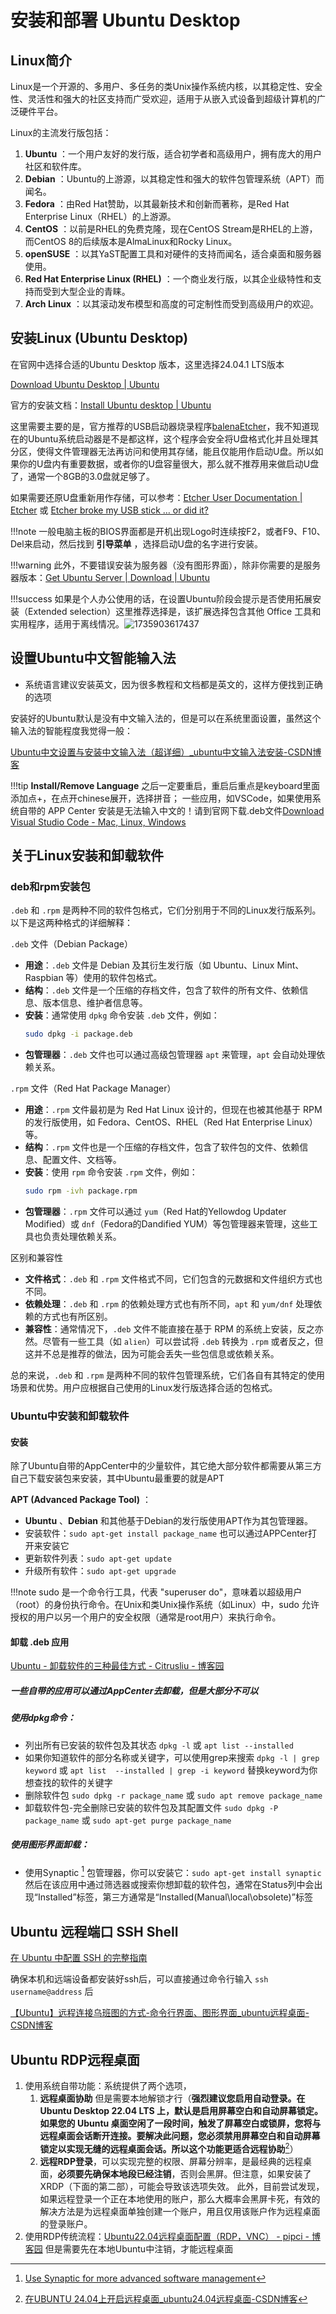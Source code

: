 # 安装和部署 Ubuntu Desktop

## Linux简介

Linux是一个开源的、多用户、多任务的类Unix操作系统内核，以其稳定性、安全性、灵活性和强大的社区支持而广受欢迎，适用于从嵌入式设备到超级计算机的广泛硬件平台。

Linux的主流发行版包括：

1. **Ubuntu** ：一个用户友好的发行版，适合初学者和高级用户，拥有庞大的用户社区和软件库。
2. **Debian** ：Ubuntu的上游源，以其稳定性和强大的软件包管理系统（APT）而闻名。
3. **Fedora** ：由Red Hat赞助，以其最新技术和创新而著称，是Red Hat Enterprise Linux（RHEL）的上游源。
4. **CentOS** ：以前是RHEL的免费克隆，现在CentOS Stream是RHEL的上游，而CentOS 8的后续版本是AlmaLinux和Rocky Linux。
5. **openSUSE** ：以其YaST配置工具和对硬件的支持而闻名，适合桌面和服务器使用。
6. **Red Hat Enterprise Linux (RHEL)** ：一个商业发行版，以其企业级特性和支持而受到大型企业的青睐。
7. **Arch Linux** ：以其滚动发布模型和高度的可定制性而受到高级用户的欢迎。

## 安装Linux (Ubuntu Desktop)

在官网中选择合适的Ubuntu Desktop 版本，这里选择24.04.1 LTS版本

[Download Ubuntu Desktop | Ubuntu](https://ubuntu.com/download/desktop)

官方的安装文档：[Install Ubuntu desktop | Ubuntu](https://ubuntu.com/tutorials/install-ubuntu-desktop#1-overview)

这里需要主要的是，官方推荐的USB启动器烧录程序[balenaEtcher](https://etcher.balena.io/)，我不知道现在的Ubuntu系统启动器是不是都这样，这个程序会安全将U盘格式化并且处理其分区，使得文件管理器无法再访问和使用其存储，能且仅能用作启动U盘。所以如果你的U盘内有重要数据，或者你的U盘容量很大，那么就不推荐用来做启动U盘了，通常一个8GB的3.0盘就足够了。

如果需要还原U盘重新用作存储，可以参考：[Etcher User Documentation | Etcher](https://etcher-docs.balena.io/USER-DOCUMENTATION#recovering-broken-drives) 或 [Etcher broke my USB stick … or did it?](https://blog.balena.io/did-etcher-break-my-usb-sd-card/)

!!!note
    一般电脑主板的BIOS界面都是开机出现Logo时连续按F2，或者F9、F10、Del来启动，然后找到 **引导菜单** ，选择启动U盘的名字进行安装。

!!!warning
    此外，不要错误安装为服务器（没有图形界面），除非你需要的是服务器版本：[Get Ubuntu Server | Download | Ubuntu](https://ubuntu.com/download/server#how-to-install-lts)

!!!success
    如果是个人办公使用的话，在设置Ubuntu阶段会提示是否使用拓展安装（Extended selection）这里推荐选择是，该扩展选择包含其他 Office 工具和实用程序，适用于离线情况。![1735903617437](image/installUbuntu/1735903617437.png)

## 设置Ubuntu中文智能输入法

* 系统语言建议安装英文，因为很多教程和文档都是英文的，这样方便找到正确的选项

安装好的Ubuntu默认是没有中文输入法的，但是可以在系统里面设置，虽然这个输入法的智能程度我觉得一般：

[Ubuntu中文设置与安装中文输入法（超详细）_ubuntu中文输入法安装-CSDN博客](https://blog.csdn.net/fr16021028/article/details/125891812)

!!!tip
    **Install/Remove Language** 之后一定要重启，重启后重点是keyboard里面添加点+，在点开chinese展开，选择拼音；
    一些应用，如VSCode，如果使用系统自带的 APP Center 安装是无法输入中文的！请到官网下载.deb文件[Download Visual Studio Code - Mac, Linux, Windows](https://code.visualstudio.com/Download)

## 关于Linux安装和卸载软件

### deb和rpm安装包

`.deb` 和 `.rpm` 是两种不同的软件包格式，它们分别用于不同的Linux发行版系列。以下是这两种格式的详细解释：

`.deb` 文件（Debian Package）

- **用途**：`.deb` 文件是 Debian 及其衍生发行版（如 Ubuntu、Linux Mint、Raspbian 等）使用的软件包格式。
- **结构**：`.deb` 文件是一个压缩的存档文件，包含了软件的所有文件、依赖信息、版本信息、维护者信息等。
- **安装**：通常使用 `dpkg` 命令安装 `.deb` 文件，例如：
  ```bash
  sudo dpkg -i package.deb
  ```
- **包管理器**：`.deb` 文件也可以通过高级包管理器 `apt` 来管理，`apt` 会自动处理依赖关系。

`.rpm` 文件（Red Hat Package Manager）

- **用途**：`.rpm` 文件最初是为 Red Hat Linux 设计的，但现在也被其他基于 RPM 的发行版使用，如 Fedora、CentOS、RHEL（Red Hat Enterprise Linux）等。
- **结构**：`.rpm` 文件也是一个压缩的存档文件，包含了软件包的文件、依赖信息、配置文件、文档等。
- **安装**：使用 `rpm` 命令安装 `.rpm` 文件，例如：
  ```bash
  sudo rpm -ivh package.rpm
  ```
- **包管理器**：`.rpm` 文件可以通过 `yum`（Red Hat的Yellowdog Updater Modified）或 `dnf`（Fedora的Dandified YUM）等包管理器来管理，这些工具也负责处理依赖关系。

区别和兼容性

- **文件格式**：`.deb` 和 `.rpm` 文件格式不同，它们包含的元数据和文件组织方式也不同。
- **依赖处理**：`.deb` 和 `.rpm` 的依赖处理方式也有所不同，`apt` 和 `yum/dnf` 处理依赖的方式也有所区别。
- **兼容性**：通常情况下，`.deb` 文件不能直接在基于 RPM 的系统上安装，反之亦然。尽管有一些工具（如 `alien`）可以尝试将 `.deb` 转换为 `.rpm` 或者反之，但这并不总是推荐的做法，因为可能会丢失一些包信息或依赖关系。

总的来说，`.deb` 和 `.rpm` 是两种不同的软件包管理系统，它们各自有其特定的使用场景和优势。用户应根据自己使用的Linux发行版选择合适的包格式。

### Ubuntu中安装和卸载软件

#### 安装

除了Ubuntu自带的AppCenter中的少量软件，其它绝大部分软件都需要从第三方自己下载安装包来安装，其中Ubuntu最重要的就是APT

**APT (Advanced Package Tool)** ：

* **Ubuntu** 、**Debian** 和其他基于Debian的发行版使用APT作为其包管理器。
* 安装软件：`sudo apt-get install package_name` 也可以通过APPCenter打开来安装它
* 更新软件列表：`sudo apt-get update`
* 升级所有软件：`sudo apt-get upgrade`

!!!note
    sudo 是一个命令行工具，代表 "superuser do"，意味着以超级用户（root）的身份执行命令。在Unix和类Unix操作系统（如Linux）中，sudo 允许授权的用户以另一个用户的安全权限（通常是root用户）来执行命令。

#### 卸载 .deb 应用

[Ubuntu - 卸载软件的三种最佳方式 - Citrusliu - 博客园](https://www.cnblogs.com/citrus/p/13879838.html)

##### 一些自带的应用可以通过AppCenter去卸载，但是大部分不可以

##### 使用dpkg命令：

* 列出所有已安装的软件包及其状态 `dpkg -l` 或 `apt list --installed`
* 如果你知道软件的部分名称或关键字，可以使用grep来搜索 `dpkg -l | grep keyword` 或 `apt list  --installed | grep -i keyword` 替换keyword为你想查找的软件的关键字
* 删除软件包 `sudo dpkg -r package_name` 或 `sudo apt remove package_name`
* 卸载软件包-完全删除已安装的软件包及其配置文件 `sudo dpkg -P package_name` 或 `sudo apt-get purge package_name`

##### 使用图形界面卸载：

* 使用Synaptic [^Synaptic] 包管理器，你可以安装它：`sudo apt-get install synaptic` 然后在该应用中通过筛选器或搜索你想卸载的软件包，通常在Status列中会出现“Installed”标签，第三方通常是“Installed(Manual\local\obsolete)”标签

## Ubuntu 远程端口 SSH Shell

[在 Ubuntu 中配置 SSH 的完整指南](https://cn.linux-console.net/?p=18128)

确保本机和远端设备都安装好ssh后，可以直接通过命令行输入 `ssh username@address` 后

[【Ubuntu】远程连接乌班图的方式-命令行界面、图形界面_ubuntu远程桌面-CSDN博客](https://blog.csdn.net/Best_lgx/article/details/137558756)

## Ubuntu RDP远程桌面

1. 使用系统自带功能：系统提供了两个选项，
   1. **远程桌面协助** 但是需要本地解锁才行（**强烈建议您启用自动登录。在 Ubuntu Desktop 22.04 LTS 上，默认是启用屏幕空白和自动屏幕锁定。如果您的 Ubuntu 桌面空闲了一段时间，触发了屏幕空白或锁屏，您将与远程桌面会话断开连接。要解决此问题，您必须禁用屏幕空白和自动屏幕锁定以实现无缝的远程桌面会话。所以这个功能更适合远程协助**[^1]）
   2. **远程RDP登录**，可以实现完整的权限、屏幕分辨率，是最经典的远程桌面，**必须要先确保本地段已经注销**，否则会黑屏。但注意，如果安装了XRDP（下面的第二部），可能会导致该选项失效。
      此外，目前尝试发现，如果远程登录一个正在本地使用的账户，那么大概率会黑屏卡死，有效的解决方法是为远程桌面单独创建一个账户，用且仅用该账户作为远程桌面的登录账户。
2. 使用RDP传统流程：[Ubuntu22.04远程桌面配置（RDP，VNC） - pipci - 博客园](https://www.cnblogs.com/pipci/p/16377032.html) 但是需要先在本地Ubuntu中注销，才能远程桌面

[^Synaptic]: [Use Synaptic for more advanced software management](https://help.ubuntu.com/stable/ubuntu-help/addremove-install-synaptic.html.en)
    
[^1]: [在UBUNTU 24.04上开启远程桌面_ubuntu24.04远程桌面-CSDN博客](https://blog.csdn.net/qq_35534279/article/details/138371938)
